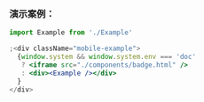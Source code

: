 ### 演示案例：
```jsx harmony
import Example from './Example'

;<div className="mobile-example">
  {window.system && window.system.env === 'doc' 
   ? <iframe src="./components/badge.html" />
   : <div><Example /></div>
  }
</div>
``` 
```js { "file": "../Example.tsx" }
```